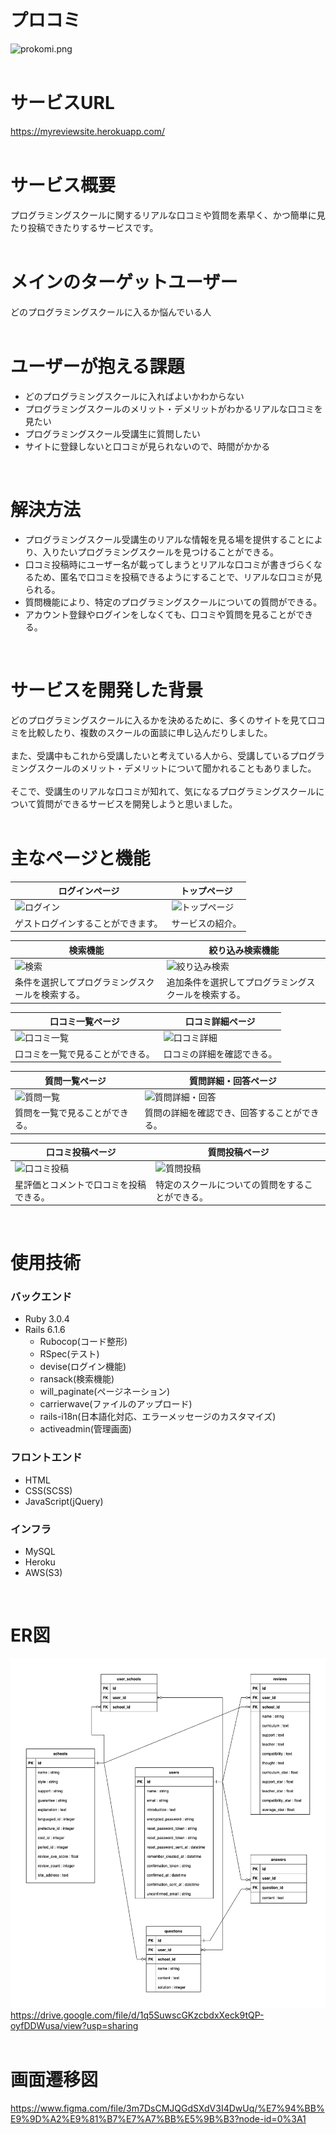# プロコミ
![prokomi.png](./images/prokomi.png)
<br />
<br />

# サービスURL
<https://myreviewsite.herokuapp.com/><br />
<br />

# サービス概要
プログラミングスクールに関するリアルな口コミや質問を素早く、かつ簡単に見たり投稿できたりするサービスです。<br />
<br />

# メインのターゲットユーザー
どのプログラミングスクールに入るか悩んでいる人<br />
<br />

# ユーザーが抱える課題
* どのプログラミングスクールに入ればよいかわからない
* プログラミングスクールのメリット・デメリットがわかるリアルな口コミを見たい
* プログラミングスクール受講生に質問したい
* サイトに登録しないと口コミが見られないので、時間がかかる<br />
<br />

# 解決方法
* プログラミングスクール受講生のリアルな情報を見る場を提供することにより、入りたいプログラミングスクールを見つけることができる。
* 口コミ投稿時にユーザー名が載ってしまうとリアルな口コミが書きづらくなるため、匿名で口コミを投稿できるようにすることで、リアルな口コミが見られる。
* 質問機能により、特定のプログラミングスクールについての質問ができる。
* アカウント登録やログインをしなくても、口コミや質問を見ることができる。<br />
<br />


# サービスを開発した背景
どのプログラミングスクールに入るかを決めるために、多くのサイトを見て口コミを比較したり、複数のスクールの面談に申し込んだりしました。<br />
<br />
また、受講中もこれから受講したいと考えている人から、受講しているプログラミングスクールのメリット・デメリットについて聞かれることもありました。<br />
<br />
そこで、受講生のリアルな口コミが知れて、気になるプログラミングスクールについて質問ができるサービスを開発しようと思いました。<br />
<br />

# 主なページと機能
|ログインページ|トップページ|
|---|---|
|![ログイン](https://user-images.githubusercontent.com/88873360/187573593-ba53a87d-7dbe-426e-acbd-27aad0845caf.gif)|![トップページ](https://user-images.githubusercontent.com/88873360/187573382-5f9e8534-c376-4135-88d9-6d08f698d02f.gif)|
|ゲストログインすることができます。|サービスの紹介。|

|検索機能|絞り込み検索機能|
|---|---|
|![検索](https://user-images.githubusercontent.com/88873360/187574782-66d057ff-d7a2-46a1-b31a-0b64f1b86222.gif)|![絞り込み検索](https://user-images.githubusercontent.com/88873360/187577209-3242e225-a7e0-4df0-91aa-0113490a9f06.gif)|
|条件を選択してプログラミングスクールを検索する。|追加条件を選択してプログラミングスクールを検索する。|

|口コミ一覧ページ|口コミ詳細ページ|
|---|---|
|![口コミ一覧](https://user-images.githubusercontent.com/88873360/187579582-6236198e-2a9d-4e2e-8921-4d79ae851927.gif)|![口コミ詳細](https://user-images.githubusercontent.com/88873360/187582036-b97f6b2f-d59c-45e7-9039-1adeb910d0bd.gif)|
|口コミを一覧で見ることができる。|口コミの詳細を確認できる。|

|質問一覧ページ|質問詳細・回答ページ|
|---|---|
|![質問一覧](https://user-images.githubusercontent.com/88873360/187582947-f35a3cda-8ddc-4a53-a9dd-f7dd551874e9.gif)|![質問詳細・回答](https://user-images.githubusercontent.com/88873360/187586875-b0de0b9c-f5cb-46aa-a365-8ffc1c2d4d9b.gif)|
|質問を一覧で見ることができる。|質問の詳細を確認でき、回答することができる。|

|口コミ投稿ページ|質問投稿ページ|
|---|---|
|![口コミ投稿](https://user-images.githubusercontent.com/88873360/187591525-f2438575-c89d-4e38-91f6-ef4bed5b6e9c.gif)|![質問投稿](https://user-images.githubusercontent.com/88873360/187593649-e644687c-dfd3-4edb-bc28-bdf69976a3fc.gif)|
|星評価とコメントで口コミを投稿できる。|特定のスクールについての質問をすることができる。|<br />
<br />

# 使用技術

### バックエンド
* Ruby 3.0.4
* Rails 6.1.6
  * Rubocop(コード整形)
  * RSpec(テスト)
  * devise(ログイン機能)
  * ransack(検索機能)
  * will_paginate(ページネーション)
  * carrierwave(ファイルのアップロード)
  * rails-i18n(日本語化対応、エラーメッセージのカスタマイズ)
  * activeadmin(管理画面)

### フロントエンド
* HTML
* CSS(SCSS)
* JavaScript(jQuery)

### インフラ
* MySQL
* Heroku
* AWS(S3)<br />
<br />

# ER図
![ER_figure.drawio.png](./images/ER_figure.drawio%20.png)<br />
<https://drive.google.com/file/d/1q5SuwscGKzcbdxXeck9tQP-oyfDDWusa/view?usp=sharing><br />
<br />

# 画面遷移図
<https://www.figma.com/file/3m7DsCMJQGdSXdV3I4DwUq/%E7%94%BB%E9%9D%A2%E9%81%B7%E7%A7%BB%E5%9B%B3?node-id=0%3A1>
